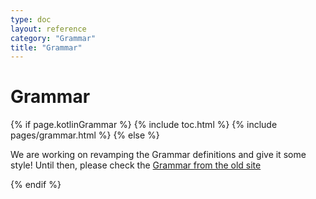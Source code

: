 ```yaml
---
type: doc
layout: reference
category: "Grammar"
title: "Grammar"
---
```


# Grammar

{% if page.kotlinGrammar %}
{% include toc.html %}
{% include pages/grammar.html %}
{% else %}

We are working on revamping the Grammar definitions and give it some style! Until then, please check the [Grammar from the old site](http://confluence.jetbrains.com/display/Kotlin/Grammar)

{% endif %}

